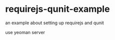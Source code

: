 requirejs-qunit-example
=======================

an example about setting up requirejs and qunit

use yeoman server 